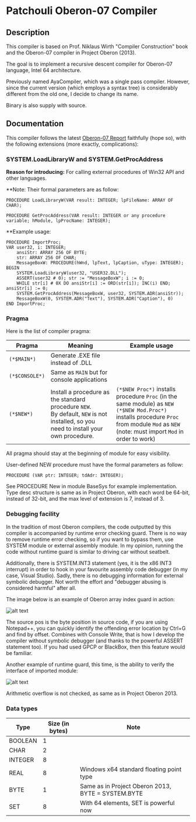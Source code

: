 # Patchouli Oberon-07 Compiler

## Description

This compiler is based on Prof. Niklaus Wirth "Compiler Construction" book and the Oberon-07 compiler in Project Oberon (2013).

The goal is to implement a recursive descent compiler for Oberon-07 language, Intel 64 architecture.

Previously named AyaCompiler, which was a single pass compiler. However, since the current version (which employs a syntax tree) is considerably different from the old one, I decide to change its name.

Binary is also supply with source.

## Documentation

This compiler follows the latest [Oberon-07 Report](http://www.inf.ethz.ch/personal/wirth/Oberon/Oberon07.Report.pdf) faithfully (hope so), with the following extensions (more exactly, complications):

### SYSTEM.LoadLibraryW and SYSTEM.GetProcAddress

**Reason for introducing:** For calling external procedures of Win32 API and other languages.

**Note: Their formal parameters are as follow:

`PROCEDURE LoadLibraryW(VAR result: INTEGER; lpFileName: ARRAY OF CHAR);`

`PROCEDURE GetProcAddress(VAR result: INTEGER or any procedure variable; hModule, lpProcName: INTEGER);`

**Example usage:

```
PROCEDURE ImportProc;
VAR user32, i: INTEGER;
	ansiStr: ARRAY 256 OF BYTE;
	str: ARRAY 256 OF CHAR;
	MessageBoxW: PROCEDURE(hWnd, lpText, lpCaption, uType: INTEGER);
BEGIN
	SYSTEM.LoadLibraryW(user32, "USER32.DLL");
	ASSERT(user32 # 0); str := "MessageBoxW"; i := 0;
	WHILE str[i] # 0X DO ansiStr[i] := ORD(str[i]); INC(i) END; ansiStr[i] := 0;
	SYSTEM.GetProcAddress(MessageBoxW, user32, SYSTEM.ADR(ansiStr));
	MessageBoxW(0, SYSTEM.ADR("Text"), SYSTEM.ADR("Caption"), 0)
END ImportProc;
```

### Pragma
Here is the list of compiler pragma:

| Pragma         | Meaning                                                                                                                                 | Example usage                                                                                                                                                                                    |
|----------------|-----------------------------------------------------------------------------------------------------------------------------------------|--------------------------------------------------------------------------------------------------------------------------------------------------------------------------------------------------|
| `(*$MAIN*)`    | Generate .EXE file instead of .DLL                                                                                                      |                                                                                                                                                                                                  |
| `(*$CONSOLE*)` | Same as `MAIN` but for console applications                                                                                             |                                                                                                                                                                                                  |
| `(*$NEW*)`     | Install a procedure as the standard procedure `NEW`.<br> By default, `NEW` is not installed, so you need to install your own procedure. | `(*$NEW Proc*)` installs procedure `Proc` (in the same module) as `NEW` <br> `(*$NEW Mod.Proc*)` installs procedure `Proc` from module `Mod` as `NEW` (note: must import `Mod` in order to work) |

All pragma should stay at the beginning of module for easy visibility.

User-defined NEW procedure must have the formal parameters as follow:

`PROCEDURE (VAR ptr: INTEGER; tdAdr: INTEGER);`

See PROCEDURE New in module BaseSys for example implementation. Type desc structure is same as in Project Oberon, with each word be 64-bit, instead of 32-bit, and the max level of extension is 7, instead of 3.

### Debugging facility

In the tradition of most Oberon compilers, the code outputted by this compiler is accompanied by runtime error checking guard. There is no way to remove runtime error checking, so if you want to bypass them, use SYSTEM module or external assembly module. In my opinion, running the code without runtime guard is similar to driving car without seatbelt.

Additionally, there is SYSTEM.INT3 statement (yes, it is the x86 INT3 interrupt) in order to hook in your favourite assembly code debugger (in my case, Visual Studio). Sadly, there is no debugging information for external symbolic debugger. Not worth the effort and "debugger abusing is considered harmful" after all.

The image below is an example of Oberon array index guard in action:

![alt text](https://cloud.githubusercontent.com/assets/2053094/21479529/b58ede56-cb87-11e6-866d-3277be4c6361.png "Array guard")

The source pos is the byte position in source code, if you are using Notepad++, you can quickly identify the offending error location by Ctrl+G and find by offset. Combines with Console Write, that is how I develop the compiler without symbolic debugger (and thanks to the powerful ASSERT statement too). If you had used GPCP or BlackBox, then this feature would be familiar.

Another example of runtime guard, this time, is the ability to verify the interface of imported module:

![alt text](https://cloud.githubusercontent.com/assets/2053094/21479512/a0594792-cb87-11e6-9a13-e05a1abf0004.png "Module guard")

Arithmetic overflow is not checked, as same as in Project Oberon 2013.

### Data types

| Type    | Size (in bytes) | Note                                               |
|---------|-----------------|----------------------------------------------------|
| BOOLEAN |        1        |                                                    |
| CHAR    |        2        |                                                    |
| INTEGER |        8        |                                                    |
| REAL    |        8        | Windows x64 standard floating point type           |
| BYTE    |        1        | Same as in Project Oberon 2013, BYTE = SYSTEM.BYTE |
| SET     |        8        | With 64 elements, SET is powerful now              |
